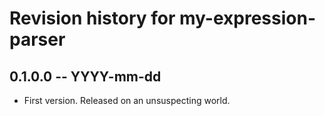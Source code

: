 # Revision history for my-expression-parser

## 0.1.0.0 -- YYYY-mm-dd

* First version. Released on an unsuspecting world.
